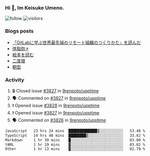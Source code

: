 ### Hi 👋, Im Keisuke Umeno.

<!--
**9renpoto/9renpoto** is a ✨ _special_ ✨ repository because its `README.md` (this file) appears on your GitHub profile.

Here are some ideas to get you started:

- 🔭 I’m currently working on ...
- 🌱 I’m currently learning ...
- 👯 I’m looking to collaborate on ...
- 🤔 I’m looking for help with ...
- 💬 Ask me about ...
- 📫 How to reach me: ...
- 😄 Pronouns: ...
- ⚡ Fun fact: ...
-->

![follow](https://img.shields.io/github/followers/9renpoto?label=Follow&style=social)
![visitors](https://komarev.com/ghpvc/?username=9renpoto&label=Profile%20views&color=0e75b6&style=flat)

### Blogs posts

<!-- BLOG-POST-LIST:START -->
- [「GitLabに学ぶ世界最先端のリモート組織のつくりかた」を読んだ](https://9renpoto.win/entry/2024/09/10/remote_organization)
- [体脂肪↗](https://9renpoto.win/entry/2024/08/12/gaining_fat)
- [絵本を読む](https://9renpoto.win/entry/2024/07/26/picture_book)
- [二度寝](https://9renpoto.win/entry/2024/07/18/going_back_to_sleep)
- [朝型](https://9renpoto.win/entry/2024/05/29/im-an-early)
<!-- BLOG-POST-LIST:END -->

### Activity

<!--START_SECTION:activity-->
1. 🔒 Closed issue [#3827](https://github.com/9renpoto/upptime/issues/3827) in [9renpoto/upptime](https://github.com/9renpoto/upptime)
2. 🗣 Commented on [#3827](https://github.com/9renpoto/upptime/issues/3827#issuecomment-2428068143) in [9renpoto/upptime](https://github.com/9renpoto/upptime)
3. ❗ Opened issue [#3828](https://github.com/9renpoto/upptime/issues/3828) in [9renpoto/upptime](https://github.com/9renpoto/upptime)
4. ❗ Opened issue [#3827](https://github.com/9renpoto/upptime/issues/3827) in [9renpoto/upptime](https://github.com/9renpoto/upptime)
5. 🗣 Commented on [#3826](https://github.com/9renpoto/upptime/issues/3826#issuecomment-2428004302) in [9renpoto/upptime](https://github.com/9renpoto/upptime)
<!--END_SECTION:activity-->

<!--START_SECTION:waka-->

```txt
JavaScript   23 hrs 24 mins  █████████████▒░░░░░░░░░░░   53.48 %
TypeScript   14 hrs 48 mins  ████████▒░░░░░░░░░░░░░░░░   33.82 %
Markdown     1 hr 39 mins    █░░░░░░░░░░░░░░░░░░░░░░░░   03.80 %
YAML         1 hr 19 mins    ▓░░░░░░░░░░░░░░░░░░░░░░░░   03.02 %
Other        1 hr 13 mins    ▓░░░░░░░░░░░░░░░░░░░░░░░░   02.79 %
```

<!--END_SECTION:waka-->
